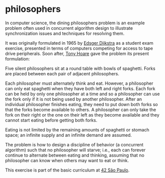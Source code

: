 # philosophers
In computer science, the dining philosophers problem is an example problem often used in concurrent algorithm design to illustrate synchronization issues and techniques for resolving them.

It was originally formulated in 1965 by <a href='https://en.wikipedia.org/wiki/Edsger_W._Dijkstra'>Edsger Dijkstra</a> as a student exam exercise, presented in terms of computers competing for access to tape drive peripherals. Soon after, <a href='https://en.wikipedia.org/wiki/Tony_Hoare'>Tony Hoare</a> gave the problem its present formulation:

Five silent philosophers sit at a round table with bowls of spaghetti. Forks are placed between each pair of adjacent philosophers.

Each philosopher must alternately think and eat. However, a philosopher can only eat spaghetti when they have both left and right forks. Each fork can be held by only one philosopher at a time and so a philosopher can use the fork only if it is not being used by another philosopher. After an individual philosopher finishes eating, they need to put down both forks so that the forks become available to others. A philosopher can only take the fork on their right or the one on their left as they become available and they cannot start eating before getting both forks.

Eating is not limited by the remaining amounts of spaghetti or stomach space; an infinite supply and an infinite demand are assumed.

The problem is how to design a discipline of behavior (a concurrent algorithm) such that no philosopher will starve; i.e., each can forever continue to alternate between eating and thinking, assuming that no philosopher can know when others may want to eat or think.

This exercise is part of the basic curriculum at <a href='https://www.42sp.org.br/'>42 São Paulo</a>.
